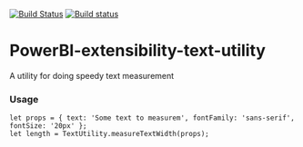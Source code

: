 [![Build Status](https://travis-ci.org/Microsoft/PowerBI-extensibility-text-utility.svg?branch=master)](https://travis-ci.org/Microsoft/PowerBI-extensibility-text-utility)
[![Build status](https://ci.appveyor.com/api/projects/status/cvvwogwq4lclrgh5/branch/master?svg=true)](https://ci.appveyor.com/project/spatney/powerbi-extensibility-text-utility)
# PowerBI-extensibility-text-utility
A utility for doing speedy text measurement

### Usage

```
let props = { text: 'Some text to measurem', fontFamily: 'sans-serif', fontSize: '20px' };
let length = TextUtility.measureTextWidth(props);
```